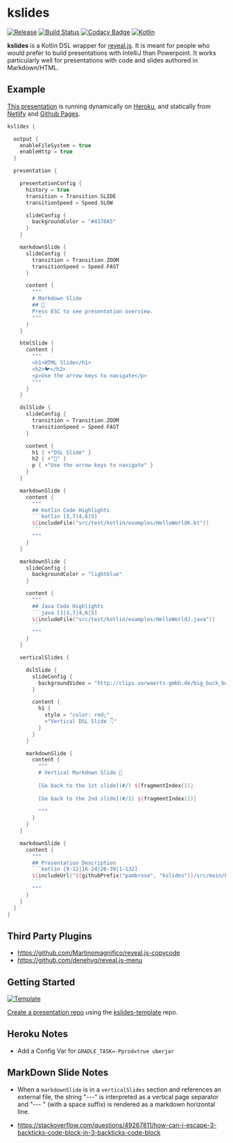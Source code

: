 # kslides

[![Release](https://jitpack.io/v/pambrose/kslides.svg)](https://jitpack.io/#pambrose/kslides)
[![Build Status](https://travis-ci.org/pambrose/kslides.svg?branch=master)](https://travis-ci.org/pambrose/kslides)
[![Codacy Badge](https://app.codacy.com/project/badge/Grade/701fc37a847042d2ae2cd6e80075ff6f)](https://www.codacy.com/gh/pambrose/kslides/dashboard?utm_source=github.com&amp;utm_medium=referral&amp;utm_content=pambrose/kslides&amp;utm_campaign=Badge_Grade)
[![Kotlin](https://img.shields.io/badge/%20language-Kotlin-red.svg)](https://kotlinlang.org/)

**kslides** is a Kotlin DSL wrapper for [reveal.js](https://revealjs.com). It is meant for people who would prefer to
build presentations with IntelliJ than Powerpoint. It works particularly well for presentations with code and slides
authored in Markdown/HTML.

## Example

[This presentation](src/main/kotlin/com/kslides/examples/Readme.kt) is running dynamically on 
[Heroku](https://kslides-readme.herokuapp.com), and statically from 
[Netlify](https://kslides-readme.netlify.app) 
and [Github Pages](https://pambrose.github.io/kslides/).

```kotlin
kslides {

  output {
    enableFileSystem = true
    enableHttp = true
  }

  presentation {

    presentationConfig {
      history = true
      transition = Transition.SLIDE
      transitionSpeed = Speed.SLOW

      slideConfig {
        backgroundColor = "#4370A5"
      }
    }

    markdownSlide {
      slideConfig {
        transition = Transition.ZOOM
        transitionSpeed = Speed.FAST
      }

      content {
        """
        # Markdown Slide
        ## 🍒
        Press ESC to see presentation overview.
        """
      }
    }

    htmlSlide {
      content {
        """
        <h1>HTML Slide</h1>
        <h2>🐦</h2>
        <p>Use the arrow keys to navigate</p>
        """
      }
    }

    dslSlide {
      slideConfig {
        transition = Transition.ZOOM
        transitionSpeed = Speed.FAST
      }

      content {
        h1 { +"DSL Slide" }
        h2 { +"👀" }
        p { +"Use the arrow keys to navigate" }
      }
    }

    markdownSlide {
      content {
        """
        ## Kotlin Code Highlights    
        ```kotlin [3,7|4,6|5]
        ${includeFile("src/test/kotlin/examples/HelloWorldK.kt")}
        ```
        """
      }
    }

    markdownSlide {
      slideConfig {
        backgroundColor = "lightblue"
      }

      content {
        """
        ## Java Code Highlights    
        ```java [1|3,7|4,6|5]
        ${includeFile("src/test/kotlin/examples/HelloWorldJ.java")}
        ```
        """
      }
    }

    verticalSlides {

      dslSlide {
        slideConfig {
          backgroundVideo = "http://clips.vorwaerts-gmbh.de/big_buck_bunny.mp4"
        }

        content {
          h1 {
            style = "color: red;"
            +"Vertical DSL Slide 👇"
          }
        }
      }

      markdownSlide {
        content {
          """
          # Vertical Markdown Slide 🦊 
          
          [Go back to the 1st slide](#/) ${fragmentIndex(1)}
       
          [Go back to the 2nd slide](#/1) ${fragmentIndex(2)}
          
          """
        }
      }
    }

    markdownSlide {
      content {
        """
        ## Presentation Description    
        ```kotlin [9-12|16-24|26-39|1-132]
        ${includeUrl("${githubPrefix("pambrose", "kslides")}/src/main/kotlin/com/kslides/examples/Readme.kt")}
        ```
        """
      }
    }
  }
}
```

## Third Party Plugins

* https://github.com/Martinomagnifico/reveal.js-copycode
* https://github.com/denehyg/reveal.js-menu


## Getting Started

[![Template](https://img.shields.io/badge/kslides-template-blue?logo=github)](https://github.com/pambrose/kslides-template/generate)

[Create a presentation repo](https://github.com/pambrose/kslides-template/generate) using
the [kslides-template](https://github.com/pambrose/kslides-template) repo.

## Heroku Notes

* Add a Config Var for `GRADLE_TASK=-Pprod=true uberjar`


## MarkDown Slide Notes

* When a `markdownSlide` is in a `verticalSlides` section and references an external file, the string "---"
  is interpreted as a vertical page separator and "--- " (with a space suffix) is rendered as a markdown horizontal
  line.

* https://stackoverflow.com/questions/49267811/how-can-i-escape-3-backticks-code-block-in-3-backticks-code-block
